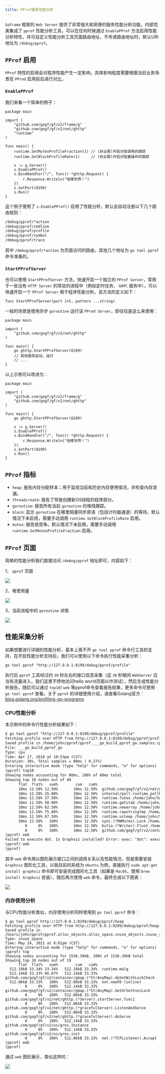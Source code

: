 ```yaml
---
title: PProf服务性能分析
---
```


`GoFrame` 框架的 `Web Server` 提供了非常强大和简便的服务性能分析功能，内部完美集成了 `pprof` 性能分析工具，可以在任何时候通过 `EnablePProf` 方法启用性能分析特性，并可自定义性能分析工具页面路由地址，不传递路由地址时，默认URI地址为 `/debug/pprof`。

## `PProf` 启用

`PProf` 特性的启用会对程序性能产生一定影响，具体影响程度需要根据当前业务场景在 `PProd` 启用前后进行对比。

### `EnablePProf`

我们来看一个简单的例子：

```
package main

import (
	"github.com/gogf/gf/v2/frame/g"
	"github.com/gogf/gf/v2/net/ghttp"
	"runtime"
)

func main() {
	runtime.SetMutexProfileFraction(1) // (非必需)开启对锁调用的跟踪
	runtime.SetBlockProfileRate(1)     // (非必需)开启对阻塞操作的跟踪

	s := g.Server()
	s.EnablePProf()
	s.BindHandler("/", func(r *ghttp.Request) {
		r.Response.Writeln("哈喽世界！")
	})
	s.SetPort(8199)
	s.Run()
}
```

这个例子使用了 `s.EnablePProf()` 启用了性能分析，默认会自动注册以下几个路由规则：

``` html
/debug/pprof/*action
/debug/pprof/cmdline
/debug/pprof/profile
/debug/pprof/symbol
/debug/pprof/trace
```

其中 `/debug/pprof/*action` 为页面访问的路由，其他几个地址为 `go tool pprof` 命令准备的。

### `StartPProfServer`

也可以使用 `StartPProfServer` 方法，快速开启一个独立的 `PProf Server`，常用于一些没有 `HTTP Server` 的常驻的进程中（例如定时任务、 `GRPC` 服务中），可以快速开启一个 `PProf Server` 用于程序性能分析。该方法的定义如下：

```
func StartPProfServer(port int, pattern ...string)
```

一般的场景是使用异步 `goroutine` 运行该 `PProd Server`，即往往是这么来使用：

```
package main

import (
	"github.com/gogf/gf/v2/net/ghttp"
)

func main() {
	go ghttp.StartPProfServer(8199)
	// 其他服务启动、运行
	// ...
}
```

以上示例可以改进为：

```
package main

import (
	"github.com/gogf/gf/v2/frame/g"
	"github.com/gogf/gf/v2/net/ghttp"
)

func main() {
	go ghttp.StartPProfServer(8299)

	s := g.Server()
	s.EnablePProf()
	s.BindHandler("/", func(r *ghttp.Request) {
		r.Response.Writeln("哈喽世界！")
	})
	s.SetPort(8199)
	s.Run()
}
```

## `PProf` 指标

- `heap`: 报告内存分配样本；用于监视当前和历史内存使用情况，并检查内存泄漏。
- `threadcreate`: 报告了导致创建新OS线程的程序部分。
- `goroutine`: 报告所有当前 `goroutine` 的堆栈跟踪。
- `block`: 显示 `goroutine` 在哪里阻塞同步原语（包括计时器通道）的等待。默认情况下未启用，需要手动调用 `runtime.SetBlockProfileRate` 启用。
- `mutex`: 报告锁竞争。默认情况下未启用，需要手动调用 `runtime.SetMutexProfileFraction` 启用。

## `PProf` 页面

简单的性能分析我们直接访问 `/debug/pprof` 地址即可，内容如下：

1、 `pprof` 页面

![](/download/attachments/1114350/Selection_005.png?version=1&modificationDate=1608656601593&api=v2)

2、堆使用量

![](/download/attachments/1114350/Selection_006.png?version=1&modificationDate=1608656617795&api=v2)

3、当前进程中的 `goroutine` 详情

![](/download/attachments/1114350/Selection_007.png?version=1&modificationDate=1608656633881&api=v2)

## 性能采集分析

如果想要进行详细的性能分析，基本上离不开 `go tool pprof` 命令行工具的支持，在开启性能分析支持后，我们可以使用以下命令执行性能采集分析：

``` undefined
go tool pprof "http://127.0.0.1:8199/debug/pprof/profile"
```

执行后 `pprof` 工具经过约 `30` 秒左右的接口信息采集（这 `30` 秒期间 `WebServer` 应当有流量进入，我们这里不停地访问hello world页面以作测试），然后生成性能分析报告，随后可以通过 `top10`/ `web` 等pprof命令查看报告结果，更多命令可使用 `go tool pprof` 查看。关于 `pprof` 的详细使用介绍，请查看Golang官方： [blog.golang.org/profiling-go-programs](https://blog.golang.org/profiling-go-programs)

### CPU性能分析

本示例中的命令行性能分析结果如下：

``` html
$ go tool pprof "http://127.0.0.1:8199/debug/pprof/profile"
Fetching profile over HTTP from http://127.0.0.1:8199/debug/pprof/profile
Saved profile in /home/john/pprof/pprof.___go_build_pprof_go.samples.cpu.001.pb.gz
File: ___go_build_pprof_go
Type: cpu
Time: Apr 17, 2018 at 10:53pm (CST)
Duration: 30s, Total samples = 80ms ( 0.27%)
Entering interactive mode (type "help" for commands, "o" for options)
(pprof) top10
Showing nodes accounting for 80ms, 100% of 80ms total
Showing top 10 nodes out of 49
      flat  flat%   sum%        cum   cum%
      10ms 12.50% 12.50%       10ms 12.50%  github.com/gogf/gf/v2/net/ghttp.(*Cookie).Get /home/john/Workspace/Go/GOPATH/src/github.com/gogf/gf/v2/net/ghttp/http_server_cookie.go
      10ms 12.50% 25.00%       10ms 12.50%  internal/poll.runtime_pollReset /home/john/Softs/go1.9.2/src/runtime/netpoll.go
      10ms 12.50% 37.50%       10ms 12.50%  runtime.futex /home/john/Softs/go1.9.2/src/runtime/sys_linux_amd64.s
      10ms 12.50% 50.00%       10ms 12.50%  runtime.getitab /home/john/Softs/go1.9.2/src/runtime/iface.go
      10ms 12.50% 62.50%       10ms 12.50%  runtime.newarray /home/john/Softs/go1.9.2/src/runtime/slice.go
      10ms 12.50% 75.00%       10ms 12.50%  runtime.rawstringtmp /home/john/Softs/go1.9.2/src/runtime/string.go
      10ms 12.50% 87.50%       10ms 12.50%  runtime.usleep /home/john/Softs/go1.9.2/src/runtime/sys_linux_amd64.s
      10ms 12.50%   100%       10ms 12.50%  sync.(*RWMutex).Lock /home/john/Softs/go1.9.2/src/sync/rwmutex.go
         0     0%   100%       10ms 12.50%  bufio.(*Writer).Flush /home/john/Softs/go1.9.2/src/bufio/bufio.go
         0     0%   100%       10ms 12.50%  github.com/gogf/gf/v2/container/gqueue.(*Queue).PopFront /home/john/Workspace/Go/GOPATH/src/github.com/gogf/gf/v2/container/gqueue/gqueue.go
(pprof) web
Failed to execute dot. Is Graphviz installed? Error: exec: "dot": executable file not found in $PATH
(pprof) web
(pprof)
```

其中 `web` 命令用以图形展示接口之间的调用关系以及性能情况，但是需要安装 `Graphviz` 图形化工具，以我目前的系统为 `Ubuntu` 为例，直接执行 `sudo apt-get install graphviz` 命令即可安装完成图形化工具（如果是 `MacOS`，使用 `brew install Graphviz` 安装），随后再次使用 `web` 命令，最终生成以下图表：

![](/download/attachments/1114350/pprof001.png?version=1&modificationDate=1608656662262&api=v2)

### 内存使用分析

与CPU性能分析类似，内存使用分析同样使用到 `go tool pprof` 命令：

```
$ go tool pprof http://127.0.0.1:8299/debug/pprof/heap
Fetching profile over HTTP from http://127.0.0.1:8299/debug/pprof/heap
Saved profile in /Users/john/pprof/pprof.alloc_objects.alloc_space.inuse_objects.inuse_space.004.pb.gz
Type: inuse_space
Time: May 24, 2021 at 8:01pm (CST)
Entering interactive mode (type "help" for commands, "o" for options)
(pprof) top
Showing nodes accounting for 1536.39kB, 100% of 1536.39kB total
Showing top 10 nodes out of 19
      flat  flat%   sum%        cum   cum%
  512.19kB 33.34% 33.34%   512.19kB 33.34%  runtime.malg
  512.14kB 33.33% 66.67%   512.14kB 33.33%  github.com/gogf/gf/v2/container/gmap.(*StrAnyMap).doSetWithLockCheck
  512.06kB 33.33%   100%   512.06kB 33.33%  net.newFD (inline)
         0     0%   100%   512.14kB 33.33%  github.com/gogf/gf/v2/container/gmap.(*StrAnyMap).GetOrSetFuncLock
         0     0%   100%   512.06kB 33.33%  github.com/gogf/gf/v2/net/ghttp.(*Server).startServer.func1
         0     0%   100%   512.06kB 33.33%  github.com/gogf/gf/v2/net/ghttp.(*gracefulServer).ListenAndServe
         0     0%   100%   512.06kB 33.33%  github.com/gogf/gf/v2/net/ghttp.(*gracefulServer).doServe
         0     0%   100%   512.14kB 33.33%  github.com/gogf/gf/v2/os/gres.Instance
         0     0%   100%   512.14kB 33.33%  github.com/gogf/gf/v2/os/gres.init
         0     0%   100%   512.06kB 33.33%  net.(*TCPListener).Accept
(pprof) web
(pprof)
```

通过 `web` 图形展示，类似这样的：

![](/download/attachments/1114350/image2021-5-24_20-6-2.png?version=1&modificationDate=1621857936984&api=v2)